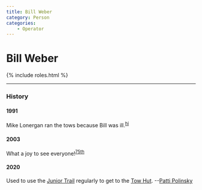 ```yaml
---
title: Bill Weber
category: Person
categories:
    - Operator
---
```

# Bill Weber
{% include roles.html %}

---
### History
#### 1991

Mike Lonergan ran the tows because Bill was ill.<sup>[hi][]</sup>

#### 2003

What a joy to see everyone!<sup>[75th][]</sup>

#### 2020

Used to use the [Junior Trail](Junior-Trail) regularly to get to the [Tow Hut](Tow-Hut). --[Patti Polinsky](/Person/Patti-Polinsky)


[75th]: Anniversary#75th
[hi]: History-Idona